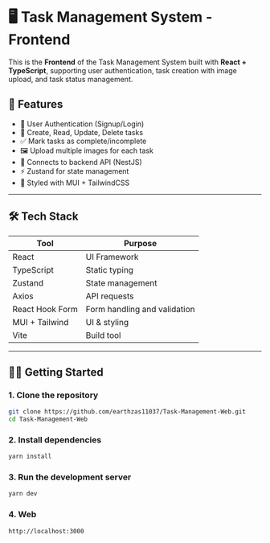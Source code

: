 # 🖥️ Task Management System - Frontend

This is the **Frontend** of the Task Management System built with **React + TypeScript**, supporting user authentication, task creation with image upload, and task status management.

## 🚀 Features

- 🔐 User Authentication (Signup/Login)
- 📝 Create, Read, Update, Delete tasks
- ✅ Mark tasks as complete/incomplete
- 🖼 Upload multiple images for each task
- 💾 Connects to backend API (NestJS)
- ⚡ Zustand for state management
- 🎨 Styled with MUI + TailwindCSS

---

## 🛠️ Tech Stack

| Tool            | Purpose                      |
| --------------- | ---------------------------- |
| React           | UI Framework                 |
| TypeScript      | Static typing                |
| Zustand         | State management             |
| Axios           | API requests                 |
| React Hook Form | Form handling and validation |
| MUI + Tailwind  | UI & styling                 |
| Vite            | Build tool                   |

---

## 🧑‍💻 Getting Started

### 1. Clone the repository

```bash
git clone https://github.com/earthzas11037/Task-Management-Web.git
cd Task-Management-Web
```

### 2. Install dependencies

```bash
yarn install
```

### 3. Run the development server

```bash
yarn dev
```

### 4. Web

```bash
http://localhost:3000
```
